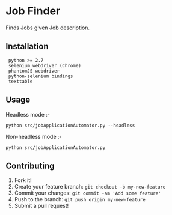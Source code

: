 # Job Finder

Finds Jobs given Job description.

## Installation

```
 python >= 2.7
 selenium webdriver (Chrome)
 phantomJS webdriver
 python-selenium bindings
 texttable
```

## Usage
Headless mode :-
```
python src/jobApplicationAutomator.py --headless
```
Non-headless mode :- 
```
python src/jobApplicationAutomator.py
```

## Contributing

1. Fork it!
2. Create your feature branch: `git checkout -b my-new-feature`
3. Commit your changes: `git commit -am 'Add some feature'`
4. Push to the branch: `git push origin my-new-feature`
5. Submit a pull request!

